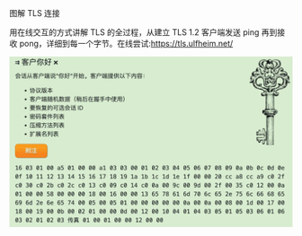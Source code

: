 图解 TLS 连接

用在线交互的方式讲解 TLS 的全过程，从建立 TLS 1.2 客户端发送 ping 再到接收 pong，详细到每一个字节。在线尝试:https://tls.ulfheim.net/

![img](readme.assets/client-hello-demo.jpg)



